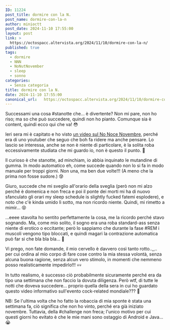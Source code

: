 ```yaml
---
ID: 11224
post_title: dormire con la N.
post_name: dormire-con-la-n
author: minioctt
post_date: 2024-11-10 17:55:00
layout: post
link: >
  https://octospacc.altervista.org/2024/11/10/dormire-con-la-n/
published: true
tags:
  - dormire
  - NNN
  - NoNutNovember
  - sleep
  - sonno
categories:
  - Senza categoria
title: dormire con la N.
date: 2024-11-10 17:55:00
canonical_url:   https://octospacc.altervista.org/2024/11/10/dormire-con-la-n/
---
```

<!-- wp:paragraph -->
<p>Successami una cosa #stanotte che... è divertente? Non mi pare, non ho riso; ma so che può succedere, quindi non ho pianto. Comunque sia è content, quindi ecco qui che va! 😳</p>
<!-- /wp:paragraph -->

<!-- wp:paragraph -->
<p>Ieri sera mi è capitato e ho visto <a href="https://www.youtube.com/watch?v=45pCcx4MbE4">un video sul No Noce Novembre</a>, perché era di uno youtuber che seguo che boh fa ridere ma anche pensare. Lo lascio se interessa, anche se non è niente di particolare, è la solita roba eccessivamente studiata che mi guardo io, non è questo il punto. 🥴</p>
<!-- /wp:paragraph -->

<!-- wp:paragraph -->
<p>Il curioso è che stanotte, ad minchiam, io abbia inquinato le mutandine di gumma. In modo automatico eh, come succede quando non lo si fa in modo manuale per troppi giorni. Non una, ma ben due volte!!! (A meno che la prima non fosse sudore.) 😰</p>
<!-- /wp:paragraph -->

<!-- wp:paragraph -->
<p>Giuro, succede che mi sveglio all'orario della sveglia (però non mi alzo perché è domenica e non freca e poi il ponte dei morti mi ha di nuovo sfanculato gli orari my sleep schedule is slightly fucked fatemi esplodere), e noto che c'è kinda umido lì sotto, ma non ricordo niente. Quindi, mi rimetto a mimir... 😵</p>
<!-- /wp:paragraph -->

<!-- wp:paragraph -->
<p>...eeee stavolta ho sentito perfettamente la cosa, me la ricordo perché stavo sognando. Ma, come mio solito, il sogno era una roba standard-ass senza niente di erotico o eccitante; però lo sappiamo che durante la fase #REM i muscoli vengono tipo bloccati, e quindi magari la contrazione automatica può far si che bla bla bla... 👻</p>
<!-- /wp:paragraph -->

<!-- wp:paragraph -->
<p>Vi prego, non fate domande, il mio cervello è davvero così tanto rotto..,,.. per cui ordina al mio corpo di fare cose contro la mia stessa volontà, senza alcuna buona ragione, senza alcun vero stimolo, in momenti che nemmeno posso realisticamente impedirlo!!! 💀💀</p>
<!-- /wp:paragraph -->

<!-- wp:paragraph -->
<p>In tutto realismo, è successo ciò probabilmente sicuramente perché era da tipo una settimana che non faccio la dovuta diligenza. Però wtf, di tutte le notti che doveva succedere... proprio quella della sera in cui ho guardato questo video informativo sull'evento cock-related mondiale??? 😤</p>
<!-- /wp:paragraph -->

<!-- wp:paragraph -->
<p>NB: Se l'ultima volta che ho fatto la robaccia di mia sponte è stata una settimana fa, ciò significa che non ho vinto, perché era già iniziato novembre. Tuttavia, della #challenge non freca; l'unico motivo per cui questi giorni ho evitato è che le mie mani sono ostaggio di Android e Java... 😭</p>
<!-- /wp:paragraph -->